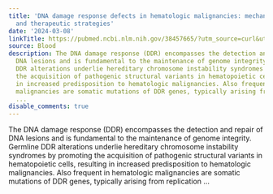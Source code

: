 ```yaml
---
title: 'DNA damage response defects in hematologic malignancies: mechanistic insights
  and therapeutic strategies'
date: '2024-03-08'
linkTitle: https://pubmed.ncbi.nlm.nih.gov/38457665/?utm_source=curl&utm_medium=rss&utm_campaign=journals&utm_content=7603509&fc=None&ff=20240309170617&v=2.18.0.post9+e462414
source: Blood
description: The DNA damage response (DDR) encompasses the detection and repair of
  DNA lesions and is fundamental to the maintenance of genome integrity. Germline
  DDR alterations underlie hereditary chromosome instability syndromes by promoting
  the acquisition of pathogenic structural variants in hematopoietic cells, resulting
  in increased predisposition to hematologic malignancies. Also frequent in hematologic
  malignancies are somatic mutations of DDR genes, typically arising from replication
  ...
disable_comments: true
---
```

The DNA damage response (DDR) encompasses the detection and repair of DNA lesions and is fundamental to the maintenance of genome integrity. Germline DDR alterations underlie hereditary chromosome instability syndromes by promoting the acquisition of pathogenic structural variants in hematopoietic cells, resulting in increased predisposition to hematologic malignancies. Also frequent in hematologic malignancies are somatic mutations of DDR genes, typically arising from replication ...